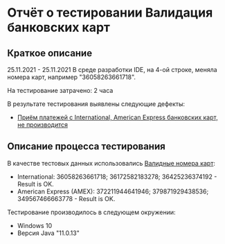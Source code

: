 # Отчёт о тестировании Валидация банковских карт

## Краткое описание

25.11.2021 - 25.11.2021 В среде разработки IDE, на 4-ой строке, меняла номера карт, например "36058263661718".

На тестирование затрачено: 2 часа

В результате тестирования выявлены следующие дефекты:
* [Приём платежей с International, American Express банковских карт, не производится](https://github.com/SvetlanaZakharchenko/1.-Java.Credit-Card-Number-Validator/issues/1)


## Описание процесса тестирования


В качестве тестовых данных использовались [Валидные номера карт](https://www.freeformatter.com/credit-card-number-generator-validator.html):
* International: 36058263661718; 36172582183278; 36425236374192 - Result is OK.
* American Express (AMEX): 372211944641946; 379871929438536; 349567466663778 - Result is OK.

Тестирование производилось в следующем окружении:
* Windows 10 
* Версия Java "11.0.13"